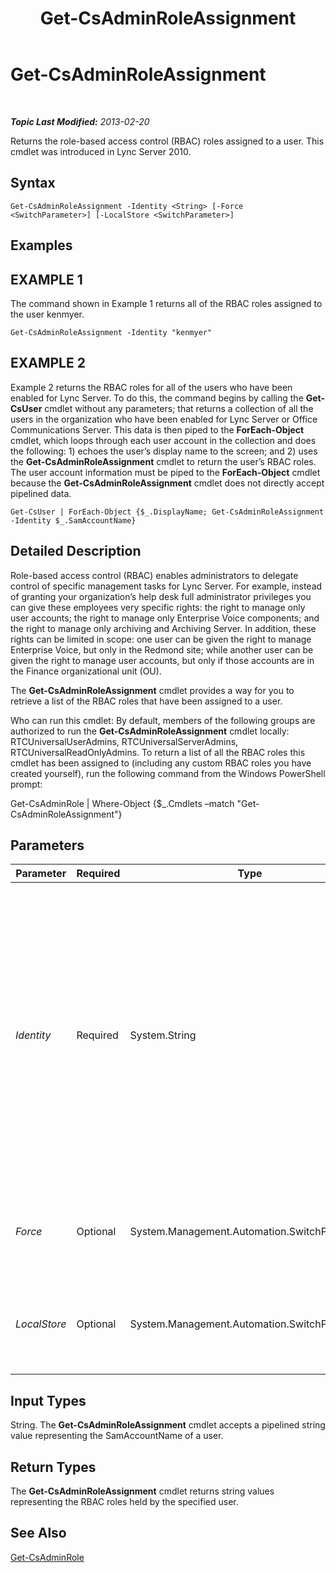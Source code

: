 ﻿---
title: Get-CsAdminRoleAssignment
TOCTitle: Get-CsAdminRoleAssignment
ms:assetid: 61374f9b-e85a-4866-91f2-037a862ba0d6
ms:mtpsurl: https://technet.microsoft.com/en-us/library/Gg398434(v=OCS.15)
ms:contentKeyID: 48184317
ms.date: 07/23/2014
mtps_version: v=OCS.15
---

<div data-xmlns="http://www.w3.org/1999/xhtml">

<div class="topic" data-xmlns="http://www.w3.org/1999/xhtml" data-msxsl="urn:schemas-microsoft-com:xslt" data-cs="http://msdn.microsoft.com/en-us/">

<div data-asp="http://msdn2.microsoft.com/asp">

# Get-CsAdminRoleAssignment

</div>

<div id="mainSection">

<div id="mainBody">

<span> </span>

_**Topic Last Modified:** 2013-02-20_

Returns the role-based access control (RBAC) roles assigned to a user. This cmdlet was introduced in Lync Server 2010.

<div>

## Syntax

    Get-CsAdminRoleAssignment -Identity <String> [-Force <SwitchParameter>] [-LocalStore <SwitchParameter>]

</div>

<div>

## Examples

<div>

## EXAMPLE 1

The command shown in Example 1 returns all of the RBAC roles assigned to the user kenmyer.

    Get-CsAdminRoleAssignment -Identity "kenmyer"

</div>

<div>

## EXAMPLE 2

Example 2 returns the RBAC roles for all of the users who have been enabled for Lync Server. To do this, the command begins by calling the **Get-CsUser** cmdlet without any parameters; that returns a collection of all the users in the organization who have been enabled for Lync Server or Office Communications Server. This data is then piped to the **ForEach-Object** cmdlet, which loops through each user account in the collection and does the following: 1) echoes the user’s display name to the screen; and 2) uses the **Get-CsAdminRoleAssignment** cmdlet to return the user’s RBAC roles. The user account information must be piped to the **ForEach-Object** cmdlet because the **Get-CsAdminRoleAssignment** cmdlet does not directly accept pipelined data.

    Get-CsUser | ForEach-Object {$_.DisplayName; Get-CsAdminRoleAssignment -Identity $_.SamAccountName}

</div>

</div>

<div>

## Detailed Description

Role-based access control (RBAC) enables administrators to delegate control of specific management tasks for Lync Server. For example, instead of granting your organization’s help desk full administrator privileges you can give these employees very specific rights: the right to manage only user accounts; the right to manage only Enterprise Voice components; and the right to manage only archiving and Archiving Server. In addition, these rights can be limited in scope: one user can be given the right to manage Enterprise Voice, but only in the Redmond site; while another user can be given the right to manage user accounts, but only if those accounts are in the Finance organizational unit (OU).

The **Get-CsAdminRoleAssignment** cmdlet provides a way for you to retrieve a list of the RBAC roles that have been assigned to a user.

Who can run this cmdlet: By default, members of the following groups are authorized to run the **Get-CsAdminRoleAssignment** cmdlet locally: RTCUniversalUserAdmins, RTCUniversalServerAdmins, RTCUniversalReadOnlyAdmins. To return a list of all the RBAC roles this cmdlet has been assigned to (including any custom RBAC roles you have created yourself), run the following command from the Windows PowerShell prompt:

Get-CsAdminRole | Where-Object {$\_.Cmdlets –match "Get-CsAdminRoleAssignment"}

</div>

<div>

## Parameters


<table>
<colgroup>
<col style="width: 25%" />
<col style="width: 25%" />
<col style="width: 25%" />
<col style="width: 25%" />
</colgroup>
<thead>
<tr class="header">
<th>Parameter</th>
<th>Required</th>
<th>Type</th>
<th>Description</th>
</tr>
</thead>
<tbody>
<tr class="odd">
<td><p><em>Identity</em></p></td>
<td><p>Required</p></td>
<td><p>System.String</p></td>
<td><p>SamAccountName of the user whose RBAC roles are to be returned, You can retrieve the SamAccountName for a user by using a command similar to this:</p>
<p>Get-CsUser &quot;Ken Myer&quot; | Select-Object SamAccountName</p>
<p>Note that you must use the SamAccountName when specifying the user Identity. Other common values used when specifying identities, such as the Active Directory display name or the user’s SIP address, will not work with <strong>Get-CsAdminRoleAssignment</strong>.</p></td>
</tr>
<tr class="even">
<td><p><em>Force</em></p></td>
<td><p>Optional</p></td>
<td><p>System.Management.Automation.SwitchParameter</p></td>
<td><p>Suppresses the display of any non-fatal error message that might occur when running the command.</p></td>
</tr>
<tr class="odd">
<td><p><em>LocalStore</em></p></td>
<td><p>Optional</p></td>
<td><p>System.Management.Automation.SwitchParameter</p></td>
<td><p>Retrieves the RBAC role assignment data from the local replica of the Central Management store rather than from the Central Management store itself.</p></td>
</tr>
</tbody>
</table>


</div>

<div>

## Input Types

String. The **Get-CsAdminRoleAssignment** cmdlet accepts a pipelined string value representing the SamAccountName of a user.

</div>

<div>

## Return Types

The **Get-CsAdminRoleAssignment** cmdlet returns string values representing the RBAC roles held by the specified user.

</div>

<div>

## See Also


[Get-CsAdminRole](get-csadminrole.md)  
  

</div>

</div>

<span> </span>

</div>

</div>

</div>

